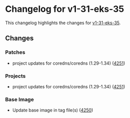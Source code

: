 # Changelog for v1-31-eks-35

This changelog highlights the changes for [v1-31-eks-35](https://github.com/aws/eks-distro/tree/v1-31-eks-35).

## Changes

### Patches
* project updates for coredns/coredns (1.29-1.34) ([4251](https://github.com/aws/eks-distro/pull/4251))

### Projects
* project updates for coredns/coredns (1.29-1.34) ([4251](https://github.com/aws/eks-distro/pull/4251))

### Base Image
* Update base image in tag file(s) ([4250](https://github.com/aws/eks-distro/pull/4250))

